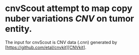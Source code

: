 # cnvScout attempt to map copy nuber variations *CNV* on tumor entity.

The input for cnvScout is CNV data (.cnn) generated by [https://github.com/etal/cnvkit][CNVkit]. 
